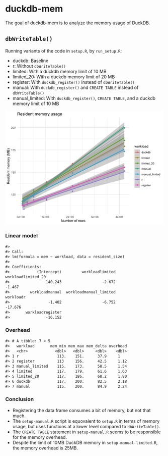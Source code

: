 
<!-- README.md is generated from README.Rmd. Please edit that file -->

# duckdb-mem

<!-- badges: start -->
<!-- badges: end -->

The goal of duckdb-mem is to analyze the memory usage of DuckDB.

## `dbWriteTable()`

Running variants of the code in `setup.R`, by `run_setup.R`:

- duckdb: Baseline
- r: Without `dbWriteTable()`
- limited: With a duckdb memory limit of 10 MB
- limited_20: With a duckdb memory limit of 20 MB
- register: With `duckdb_register()` instead of `dbWriteTable()`
- manual: With `duckdb_register()` and `CREATE TABLE` instead of
  `dbWriteTable()`
- manual_limited: With `duckdb_register()`, `CREATE TABLE`, and a duckdb
  memory limit of 10 MB

![](README_files/figure-gfm/unnamed-chunk-2-1.png)<!-- -->

### Linear model

    #> 
    #> Call:
    #> lm(formula = mem ~ workload, data = resident_size)
    #> 
    #> Coefficients:
    #>            (Intercept)         workloadlimited      workloadlimited_20  
    #>                140.243                  -2.672                  -1.467  
    #>         workloadmanual  workloadmanual_limited               workloadr  
    #>                 -1.402                  -6.752                 -17.676  
    #>       workloadregister  
    #>                -16.152

### Overhead

    #> # A tibble: 7 × 5
    #>   workload       mem_min mem_max mem_delta overhead
    #>   <chr>            <dbl>   <dbl>     <dbl>    <dbl>
    #> 1 r                 113.    151.      37.9     1   
    #> 2 register          113     156.      42.5     1.12
    #> 3 manual_limited    115.    173.      58.5     1.54
    #> 4 limited           117.    179.      61.6     1.63
    #> 5 limited_20        117.    186.      68.2     1.80
    #> 6 duckdb            117.    200.      82.5     2.18
    #> 7 manual            115.    200.      84.9     2.24

### Conclusion

- Registering the data frame consumes a bit of memory, but not that
  much.
- The `setup-manual.R` script is equovalent to `setup.R` in terms of
  memory usage, but uses functions at a lower level compared to
  `dbWriteTable()`.
- The `CREATE TABLE` statement in `setup-manual.R` seems to be
  responsible for the memory overhead.
- Despite the limit of 10MB DuckDB memory in `setup-manual-limited.R`,
  the memory overhead is 25MB.
